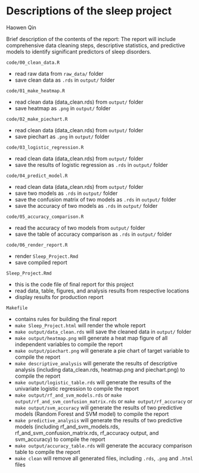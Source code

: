Descriptions of the sleep project
================
Haowen Qin

Brief description of the contents of the report: The report will include comprehensive data cleaning steps, descriptive statistics, and predictive models to identify significant predictors of sleep disorders.

`code/00_clean_data.R`

- read raw data from `raw_data/` folder
- save clean data as `.rds` in `output/` folder

`code/01_make_heatmap.R`

- read clean data (data_clean.rds) from `output/` folder
- save heatmap as `.png` in `output/` folder

`code/02_make_piechart.R`

- read clean data (data_clean.rds) from `output/` folder
- save piechart as `.png` in `output/` folder

`code/03_logistic_regression.R`

- read clean data (data_clean.rds) from `output/` folder
- save the results of logistic regression as `.rds` in `output/` folder

`code/04_predict_model.R`

- read clean data (data_clean.rds) from `output/` folder
- save two models as `.rds` in `output/` folder
- save the confusion matrix of two models as `.rds` in `output/` folder
- save the accuracy of two models as `.rds` in `output/` folder

`code/05_accuracy_comparison.R`

- read the accuracy of two models from `output/` folder
- save the table of accuracy comparison as `.rds` in `output/` folder

`code/06_render_report.R`

- render `Sleep_Project.Rmd` 
- save compiled report

`Sleep_Project.Rmd`

- this is the code file of final report for this project
- read data, table, figures, and analysis results from respective locations
- display results for production report

`Makefile`

- contains rules for building the final report
- `make Sleep_Project.html` will render the whole report
- `make output/data_clean.rds` will save the cleaned data in `output/` folder
- `make output/heatmap.png` will generate a heat map figure of all independent variables to compile the report
- `make output/piechart.png` will generate a pie chart of target variable to compile the report
- `make descriptive_analysis` will generate the results of descriptive analysis (including data_clean.rds, heatmap.png and piechart.png) to compile the report
- `make output/logistic_table.rds` will generate the results of the univariate logistic regression to compile the report
- `make output/rf_and_svm_models.rds` or `make output/rf_and_svm_confusion_matrix.rds` or `make output/rf_accuracy` or `make output/svm_accuracy` will generate the results of two predictive models (Random Forest and SVM model) to compile the report
- `make predictive_analysis` will generate the results of two predictive models (including rf_and_svm_models.rds, rf_and_svm_confusion_matrix.rds, rf_accuracy output, and svm_accuracy) to compile the report
- `make output/accuracy_table.rds` will generate the accuracy comparison table to compile the report
- `make clean` will remove all generated files, including `.rds`, `.png` and `.html` files

